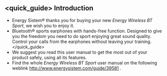 ## <quick_guide> Introduction

* Energy Sistem® thanks you for buying your new *Energy Wireless BT Sport*, we wish you to enjoy it.
* Bluetooth® sports earphones with hands-free function. Designed to give you the freedom you need to do sport enjoying great sound quality. Control your calls from the earphones without leaving your training.
</quick_guide>
* We suggest you read this user manual to get the most out of your product safely, using all its features.
* <unique>Find the whole *Energy Wireless BT Sport* user manual on the following weblink http://www.energysistem.com/guide/39581 </unique>. 
